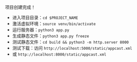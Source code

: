 项目创建完成！

- 进入项目目录：`cd $PROJECT_NAME`
- 激活虚拟环境：`source venv/bin/activate`
- 运行服务器：`python3 app.py`
- 生成静态文件：`python3 app.py freeze`
- 测试静态文件：`cd build && python3 -m http.server 8000`
- 测试下载：访问 `http://localhost:5000/static/appcast.xml` 
- 或 `http://localhost:8000/static/appcast.xml`